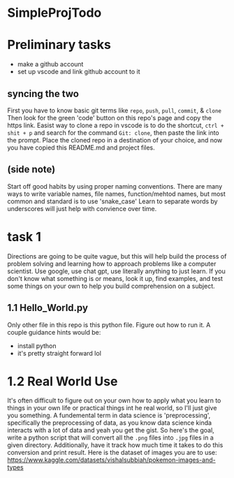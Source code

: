# SimpleProjTodo

# Preliminary tasks
- make a github account
- set up vscode and link github account to it

## syncing the two
First you have to know basic git terms like `repo`, `push`, `pull`, `commit`, & `clone`
Then look for the green 'code' button on this repo's page and copy the https link.
Easist way to clone a repo in vscode is to do the shortcut, `ctrl + shit + p` and search for the command `Git: clone`, then paste the link into the prompt.
Place the cloned repo in a destination of your choice, and now you have copied this README.md and project files.

## (side note)
Start off good habits by using proper naming conventions. There are many ways to write variable names, file names, function/mehtod names, but most common and standard is to use 'snake_case'
Learn to separate words by underscores will just help with convience over time.

# task 1
Directions are going to be quite vague, but this will help build the process of problem solving and learning how to approach problems like a computer scientist. 
Use google, use chat gpt, use literally anything to just learn. If you don't know what something is or means, look it up, find examples, and test some things on your own to help you build comprehension on a subject.

## 1.1 Hello_World.py
Only other file in this repo is this python file. Figure out how to run it.
A couple guidance hints would be:
- install python
- it's pretty straight forward lol

# 1.2 Real World Use
It's often difficult to figure out on your own how to apply what you learn to things in your own life or practical things int he real world, so I'll just give you something.
A fundemental term in data science is 'preprocessing', specifically the preprocessing of data, as you know data science kinda interacts with a lot of data and yeah you get the gist. 
So here's the goal, write a python script that will convert all the `.png` files into `.jpg` files in a given directory. Additionally, have it track how much time it takes to do this conversion and print result.
Here is the dataset of images you are to use: https://www.kaggle.com/datasets/vishalsubbiah/pokemon-images-and-types
